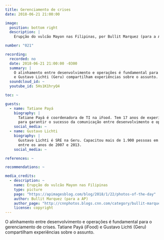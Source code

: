 ```yaml
---
title: Gerenciamento de crises
date: 2018-06-21 21:00:00

image:
  position: bottom right
  description: |
    Erupção do vulcão Mayon nas Filipinas, por Bullit Marquez (para a AP), todos os direitos reservados.

number: "021"

recording:
  recorded: no
  date: 2018-06-21 21:00:00 -0300
  summary: |
    O alinhamento entre desenvolvimento e operações é fundamental para o gerenciamento de crises. Tatiane Payá (iFood)
    e Gustavo Lichti (Geru) compartilham experiências sobre o assunto.
  soundcloud_id: ~
  youtube_id: 5Hs1K1hryQ4

toc: ~

guests:
  - name: Tatiane Payá
    biography: |
      Tatiane Payá é coordenadora de TI na iFood. Tem 17 anos de experiência em TI e tem há 5 anos tem trabalhado
      para garantir o sucesso da comunicação entre desenvolvimento e operações.
    social_media: ~
  - name: Gustavo Lichti
    biography: |
      Gustavo Lichti é SRE na Geru. Capacitou mais de 1.900 pessoas em GNU/Linux, VoIP e infra-estrutura de rede
      entre os anos de 2007 e 2013.
    social_media: ~

references: ~

recommendations: ~

media_credits:
  - description: ~
    name: Erupção do vulcão Mayon nas Filipinas
    type: picture
    page: "https://apimagesblog.com/blog/2018/1/22/photos-of-the-day"
    author: Bullit Marquez (para a AP)
    author_page: "http://cnnphotos.blogs.cnn.com/category/bullit-marquez/"
    license: copyright
---
```


O alinhamento entre desenvolvimento e operações é fundamental para o gerenciamento de crises. Tatiane Payá (iFood)
e Gustavo Lichti (Geru) compartilham experiências sobre o assunto.
